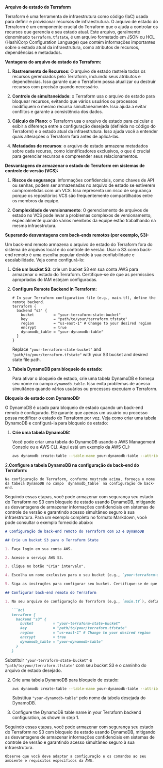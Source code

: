**Arquivo de estado do Terraform**

Terraform é uma ferramenta de infraestrutura como código (IaC) usada para definir e provisionar recursos de infraestrutura. O arquivo de estado do Terraform é um componente crucial do Terraform que o ajuda a controlar os recursos que gerencia e seu estado atual. Este arquivo, geralmente denominado `terraform.tfstate`, é um arquivo formatado em JSON ou HCL (HashiCorp Configuration Language) que contém informações importantes sobre o estado atual da infraestrutura, como atributos de recursos, dependências e metadados.

**Vantagens do arquivo de estado do Terraform:**

1. **Rastreamento de Recursos**: O arquivo de estado rastreia todos os recursos gerenciados pelo Terraform, incluindo seus atributos e dependências. Isso garante que o Terraform possa atualizar ou destruir recursos com precisão quando necessário.

2. **Controle de simultaneidade**: o Terraform usa o arquivo de estado para bloquear recursos, evitando que vários usuários ou processos modifiquem o mesmo recurso simultaneamente. Isso ajuda a evitar conflitos e garante a consistência dos dados.

3. **Cálculo do Plano**: o Terraform usa o arquivo de estado para calcular e exibir a diferença entre a configuração desejada (definida no código do Terraform) e o estado atual da infraestrutura. Isso ajuda você a entender quais alterações o Terraform fará antes de aplicá-las.

4. **Metadados de recursos**: o arquivo de estado armazena metadados sobre cada recurso, como identificadores exclusivos, o que é crucial para gerenciar recursos e compreender seus relacionamentos.

**Desvantagens de armazenar o estado do Terraform em sistemas de controle de versão (VCS):**

1. **Riscos de segurança**: informações confidenciais, como chaves de API ou senhas, podem ser armazenadas no arquivo de estado se estiverem comprometidas com um VCS. Isso representa um risco de segurança porque os repositórios VCS são frequentemente compartilhados entre os membros da equipe.

2. **Complexidade de versionamento**: O gerenciamento de arquivos de estado no VCS pode levar a problemas complexos de versionamento, especialmente quando vários membros da equipe estão trabalhando na mesma infraestrutura.

**Superando desvantagens com back-ends remotos (por exemplo, S3):**

Um back-end remoto armazena o arquivo de estado do Terraform fora do sistema de arquivos local e do controle de versão. Usar o S3 como back-end remoto é uma escolha popular devido à sua confiabilidade e escalabilidade. Veja como configurá-lo:

1. **Crie um bucket S3**: crie um bucket S3 em sua conta AWS para armazenar o estado do Terraform. Certifique-se de que as permissões apropriadas do IAM estejam configuradas.

2. **Configure Remote Backend in Terraform:**

   ```hcl
   # In your Terraform configuration file (e.g., main.tf), define the remote backend.
   terraform {
     backend "s3" {
       bucket         = "your-terraform-state-bucket"
       key            = "path/to/your/terraform.tfstate"
       region         = "us-east-1" # Change to your desired region
       encrypt        = true
       dynamodb_table = "your-dynamodb-table"
     }
   }
   ```

   Replace `"your-terraform-state-bucket"` and `"path/to/your/terraform.tfstate"` with your S3 bucket and desired state file path.

3. **Tabela DynamoDB para bloqueio de estado:**

    Para ativar o bloqueio de estado, crie uma tabela DynamoDB e forneça seu nome no campo `dynamodb_table`. Isso evita problemas de acesso simultâneo quando vários usuários ou processos executam o Terraform.

**Bloqueio de estado com DynamoDB:**

O DynamoDB é usado para bloqueio de estado quando um back-end remoto é configurado. Ele garante que apenas um usuário ou processo possa modificar o estado do Terraform por vez. Veja como criar uma tabela DynamoDB e configurá-la para bloqueio de estado:

1. **Crie uma tabela DynamoDB:**

    Você pode criar uma tabela do DynamoDB usando o AWS Management Console ou a AWS CLI. Aqui está um exemplo da AWS CLI:

   ```sh
   aws dynamodb create-table --table-name your-dynamodb-table --attribute-definitions AttributeName=LockID,AttributeType=S --key-schema AttributeName=LockID,KeyType=HASH --provisioned-throughput ReadCapacityUnits=5,WriteCapacityUnits=5
   ```

2.**Configure a tabela DynamoDB na configuração de back-end do Terraform:**

    Na configuração do Terraform, conforme mostrado acima, forneça o nome da tabela DynamoDB no campo `dynamodb_table` na configuração de back-end.

Seguindo essas etapas, você pode armazenar com segurança seu estado do Terraform no S3 com bloqueio de estado usando DynamoDB, mitigando as desvantagens de armazenar informações confidenciais em sistemas de controle de versão e garantindo acesso simultâneo seguro à sua infraestrutura. Para um exemplo completo no formato Markdown, você pode consultar o exemplo fornecido abaixo:

```markdown
# Configuração de back-end remoto do Terraform com S3 e DynamoDB

## Crie um bucket S3 para o Terraform State

1. Faça login em sua conta AWS.

2. Acesse o serviço AWS S3.

3. Clique no botão "Criar intervalo".

4. Escolha um nome exclusivo para o seu bucket (e.g., `your-terraform-state-bucket`).

5. Siga as instruções para configurar seu bucket. Certifique-se de que as permissões apropriadas estejam definidas.

## Configurar back-end remoto do Terraform

1. No seu arquivo de configuração do Terraform (e.g., `main.tf`), definir o back-end remoto:

   ```hcl
   terraform {
     backend "s3" {
       bucket         = "your-terraform-state-bucket"
       key            = "path/to/your/terraform.tfstate"
       region         = "us-east-1" # Change to your desired region
       encrypt        = true
       dynamodb_table = "your-dynamodb-table"
     }
   }
   ```

   Substituir `"your-terraform-state-bucket"` e `"path/to/your/terraform.tfstate"` com seu bucket S3 e o caminho do arquivo de estado desejado.

2. Crie uma tabela DynamoDB para bloqueio de estado:

   ```sh
   aws dynamodb create-table --table-name your-dynamodb-table --attribute-definitions AttributeName=LockID,AttributeType=S --key-schema AttributeName=LockID,KeyType=HASH --provisioned-throughput ReadCapacityUnits=5,WriteCapacityUnits=5
   ```

   Substitua `"your-dynamodb-table"` pelo nome da tabela desejada do DynamoDB.

3. Configure the DynamoDB table name in your Terraform backend configuration, as shown in step 1.

Seguindo essas etapas, você pode armazenar com segurança seu estado do Terraform no S3 com bloqueio de estado usando DynamoDB, mitigando as desvantagens de armazenar informações confidenciais em sistemas de controle de versão e garantindo acesso simultâneo seguro à sua infraestrutura.
```
Observe que você deve adaptar a configuração e os comandos ao seu ambiente e requisitos específicos da AWS.